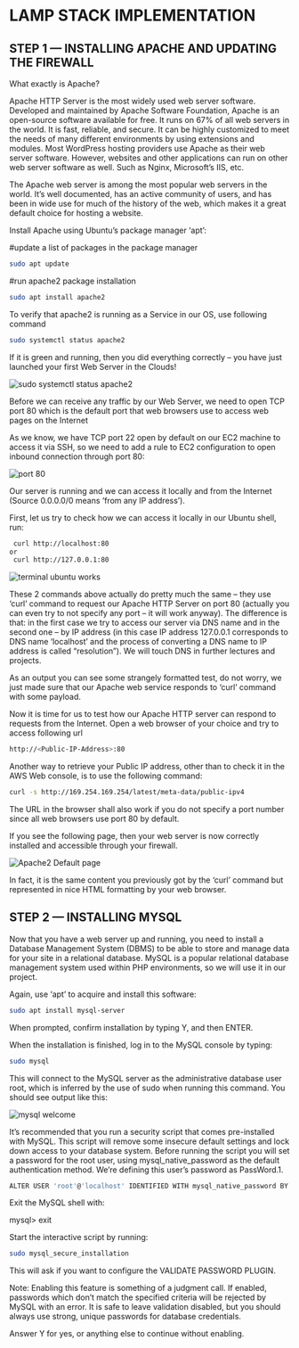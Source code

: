 # LAMP STACK IMPLEMENTATION

## STEP 1 — INSTALLING APACHE AND UPDATING THE FIREWALL

What exactly is Apache?

Apache HTTP Server is the most widely used web server software. Developed and maintained by Apache Software Foundation, Apache is an open-source software available for free. It runs on 67% of all web servers in the world. It is fast, reliable, and secure. It can be highly customized to meet the needs of many different environments by using extensions and modules. Most WordPress hosting providers use Apache as their web server software. However, websites and other applications can run on other web server software as well. Such as Nginx, Microsoft’s IIS, etc.

The Apache web server is among the most popular web servers in the world. It’s well documented, has an active community of users, and has been in wide use for much of the history of the web, which makes it a great default choice for hosting a website.

Install Apache using Ubuntu’s package manager ‘apt’:

#update a list of packages in the package manager
```bash
sudo apt update
```

#run apache2 package installation
```bash
sudo apt install apache2
```

To verify that apache2 is running as a Service in our OS, use following command
```bash
sudo systemctl status apache2
```
If it is green and running, then you did everything correctly – you have just launched your first Web Server in the Clouds!

![sudo systemctl status apache2](https://github.com/SamuelOvuema/Dareyio-pbl/assets/132525203/41cc1cd7-0037-43ca-b739-b32cb0ef6182)

Before we can receive any traffic by our Web Server, we need to open TCP port 80 which is the default port that web browsers use to access web pages on the Internet

As we know, we have TCP port 22 open by default on our EC2 machine to access it via SSH, so we need to add a rule to EC2 configuration to open inbound connection through port 80:

![port 80](https://github.com/SamuelOvuema/Dareyio-pbl/assets/132525203/cec62369-8d32-418b-9670-2566dee3f67e)

Our server is running and we can access it locally and from the Internet (Source 0.0.0.0/0 means ‘from any IP address’).

First, let us try to check how we can access it locally in our Ubuntu shell, run:
```bash
 curl http://localhost:80
or
 curl http://127.0.0.1:80
```

![terminal ubuntu works](https://github.com/SamuelOvuema/Dareyio-pbl/assets/132525203/b892e470-4181-4b11-a275-b2ee7e99a78f)

These 2 commands above actually do pretty much the same – they use ‘curl’ command to request our Apache HTTP Server on port 80 (actually you can even try to not specify any port – it will work anyway). The difference is that: in the first case we try to access our server via DNS name and in the second one – by IP address (in this case IP address 127.0.0.1 corresponds to DNS name ‘localhost’ and the process of converting a DNS name to IP address is called “resolution”). We will touch DNS in further lectures and projects.

As an output you can see some strangely formatted test, do not worry, we just made sure that our Apache web service responds to ‘curl’ command with some payload.

Now it is time for us to test how our Apache HTTP server can respond to requests from the Internet.
Open a web browser of your choice and try to access following url

```bash
http://<Public-IP-Address>:80
```


Another way to retrieve your Public IP address, other than to check it in the AWS Web console, is to use the following command:
```bash
curl -s http://169.254.169.254/latest/meta-data/public-ipv4
```
The URL in the browser shall also work if you do not specify a port number since all web browsers use port 80 by default.

If you see the following page, then your web server is now correctly installed and accessible through your firewall.

![Apache2 Default page](https://github.com/SamuelOvuema/Dareyio-pbl/assets/132525203/50d9218b-02fd-4e04-81ae-3a0f499548b3)

In fact, it is the same content you previously got by the ‘curl’ command but represented in nice HTML formatting by your web browser.

## STEP 2 — INSTALLING MYSQL

Now that you have a web server up and running, you need to install a Database Management System (DBMS) to be able to store and manage data for your site in a relational database. MySQL is a popular relational database management system used within PHP environments, so we will use it in our project.

Again, use ‘apt’ to acquire and install this software:
```bash
sudo apt install mysql-server
```

When prompted, confirm installation by typing Y, and then ENTER.

When the installation is finished, log in to the MySQL console by typing:
```bash
sudo mysql
```

This will connect to the MySQL server as the administrative database user root, which is inferred by the use of sudo when running this command. You should see output like this:

![mysql welcome](https://github.com/SamuelOvuema/Dareyio-pbl/assets/132525203/465e4025-15f2-4a44-9aa0-21eb5d13813f)

It’s recommended that you run a security script that comes pre-installed with MySQL. This script will remove some insecure default settings and lock down access to your database system. Before running the script you will set a password for the root user, using mysql_native_password as the default authentication method. We’re defining this user’s password as PassWord.1.
```bash
ALTER USER 'root'@'localhost' IDENTIFIED WITH mysql_native_password BY 'PassWord.1';
```
Exit the MySQL shell with:

mysql> exit

Start the interactive script by running:
```bash
sudo mysql_secure_installation
```

This will ask if you want to configure the VALIDATE PASSWORD PLUGIN.

Note: Enabling this feature is something of a judgment call. If enabled, passwords which don’t match the specified criteria will be rejected by MySQL with an error. It is safe to leave validation disabled, but you should always use strong, unique passwords for database credentials.

Answer Y for yes, or anything else to continue without enabling.























